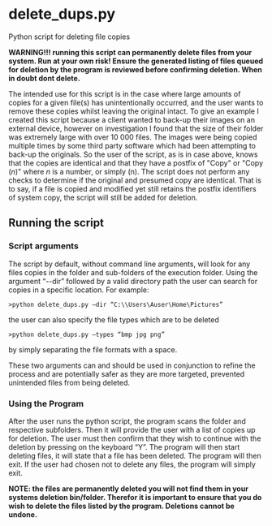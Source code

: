 # delete_dups.py
Python script for deleting file copies 

**WARNING!!! running this script can permanently delete files from your system. Run at your own risk! Ensure the generated listing of files queued for deletion by the program is reviewed before confirming deletion. When in doubt dont delete.**

The intended use for this script is in the case where large amounts of copies for a given file(s) has unintentionally occurred, and the user wants to remove these copies whilst leaving the original intact. To give an example I created this script because a client wanted to back-up their images on an external device, however on investigation I found that the size of their folder was extremely large with over 10 000 files. The images were being copied multiple times by some third party software which had been attempting to back-up the originals. So the user of the script, as is in case above, knows that the copies are identical and that they have a postfix of "Copy" or "Copy (_n_)" where _n_ is a number, or simply (n). The script does not perform any checks to determine if the original and presumed copy are identical. That is to say, if a file is copied and modified yet still retains the postfix identifiers of system copy, the script will still be added for deletion.

## Running the script
### Script arguments
The script by default, without command line arguments, will look for any files copies in the folder and sub-folders of the execution folder. Using the argument “--dir” followed by a valid directory path the user can search for copies in a specific location. For example:

`>python delete_dups.py –dir “C:\\Users\Auser\Home\Pictures”`

the user can also specify the file types which are to be deleted

`>python delete_dups.py –types “bmp jpg png”`

by simply separating the file formats with a space.

These two arguments can and should be used in conjunction to refine the process and are potentially safer as they are more targeted, prevented unintended files from being deleted.

### Using the Program
After the user runs the python script, the program scans the folder and respective subfolders. Then it will provide the user with a list of copies up for deletion. The user must then confirm that they wish to continue with the deletion by pressing on the keyboard “Y”. The program will then start deleting files, it will state that a file has been deleted. The program will then exit. If the user had chosen not to delete any files, the program will simply exit.

**NOTE: the files are permanently deleted you will not find them in your systems deletion bin/folder. Therefor it is important to ensure that you do wish to delete the files listed by the program. Deletions cannot be undone.** 
